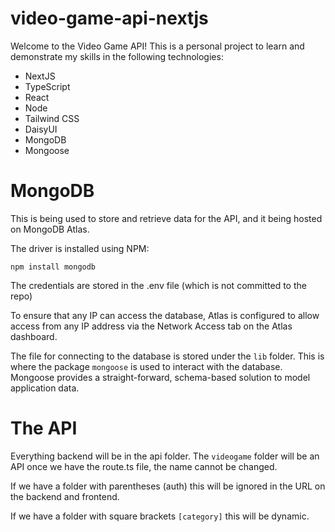 # video-game-api-nextjs

Welcome to the Video Game API! This is a personal project to learn and demonstrate my skills in the following technologies:
- NextJS
- TypeScript
- React
- Node
- Tailwind CSS
- DaisyUI
- MongoDB
- Mongoose


# MongoDB
This is being used to store and retrieve data for the API, and it being hosted on MongoDB Atlas.

The driver is installed using NPM:
```
npm install mongodb
```
The credentials are stored in the .env file (which is not committed to the repo)

To ensure that any IP can access the database, Atlas is configured to allow access from any IP address via the Network Access tab on the Atlas dashboard.

The file for connecting to the database is stored under the `lib` folder. This is where the package `mongoose` is used to interact with the database. Mongoose provides a straight-forward, schema-based solution to model application data.

# The API
Everything backend will be in the api folder. The `videogame` folder will be an API once we have the route.ts file, the name cannot be changed.

If we have a folder with parentheses (auth) this will be ignored in the URL on the backend and frontend.

If we have a folder with square brackets `[category]` this will be dynamic.
